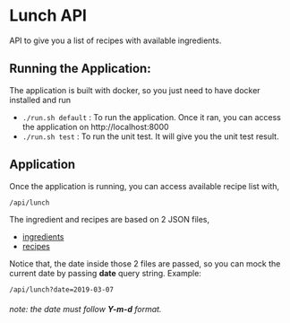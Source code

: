 # Lunch API

API to give you a list of recipes with available ingredients.

## Running the Application:

The application is built with docker, so you just need to have docker installed and run

- `./run.sh default` : To run the application. Once it ran, you can access the application on http://localhost:8000
- `./run.sh test` : To run the unit test. It will give you the unit test result.

## Application

Once the application is running, you can access available recipe list with, 

`/api/lunch`

The ingredient and recipes are based on 2 JSON files,

- [ingredients](https://github.com/nochtavio/nochtavio-alief-techtask-php/blob/master/app/config/files/ingredients.json)
- [recipes](https://github.com/nochtavio/nochtavio-alief-techtask-php/blob/master/app/config/files/recipes.json)

Notice that, the date inside those 2 files are passed, so you can mock the current date by passing **date** query string.
Example:

`/api/lunch?date=2019-03-07`

###### note: the date must follow **Y-m-d** format.